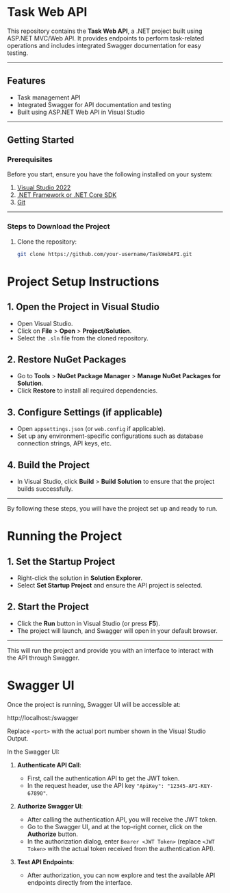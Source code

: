 # Task Web API

This repository contains the **Task Web API**, a .NET project built using ASP.NET MVC/Web API. It provides endpoints to perform task-related operations and includes integrated Swagger documentation for easy testing.

---

## Features
- Task management API
- Integrated Swagger for API documentation and testing
- Built using ASP.NET Web API in Visual Studio

---

## Getting Started

### Prerequisites
Before you start, ensure you have the following installed on your system:
1. [Visual Studio 2022](https://visualstudio.microsoft.com/downloads/)
2. [.NET Framework or .NET Core SDK](https://dotnet.microsoft.com/download)
3. [Git](https://git-scm.com/)

---

### Steps to Download the Project
1. Clone the repository:
   ```bash
   git clone https://github.com/your-username/TaskWebAPI.git


# Project Setup Instructions

## 1. Open the Project in Visual Studio
- Open Visual Studio.
- Click on **File** > **Open** > **Project/Solution**.
- Select the `.sln` file from the cloned repository.

## 2. Restore NuGet Packages
- Go to **Tools** > **NuGet Package Manager** > **Manage NuGet Packages for Solution**.
- Click **Restore** to install all required dependencies.

## 3. Configure Settings (if applicable)
- Open `appsettings.json` (or `web.config` if applicable).
- Set up any environment-specific configurations such as database connection strings, API keys, etc.

## 4. Build the Project
- In Visual Studio, click **Build** > **Build Solution** to ensure that the project builds successfully.

---

By following these steps, you will have the project set up and ready to run.

# Running the Project

## 1. Set the Startup Project
- Right-click the solution in **Solution Explorer**.
- Select **Set Startup Project** and ensure the API project is selected.

## 2. Start the Project
- Click the **Run** button in Visual Studio (or press **F5**).
- The project will launch, and Swagger will open in your default browser.

---

This will run the project and provide you with an interface to interact with the API through Swagger.

# Swagger UI

Once the project is running, Swagger UI will be accessible at:

http://localhost:<port>/swagger

Replace `<port>` with the actual port number shown in the Visual Studio Output.

In the Swagger UI:

1. **Authenticate API Call**: 
   - First, call the authentication API to get the JWT token.
   - In the request header, use the API key `"ApiKey": "12345-API-KEY-67890"`.
   
2. **Authorize Swagger UI**:
   - After calling the authentication API, you will receive the JWT token.
   - Go to the Swagger UI, and at the top-right corner, click on the **Authorize** button.
   - In the authorization dialog, enter `Bearer <JWT Token>` (replace `<JWT Token>` with the actual token received from the authentication API).

3. **Test API Endpoints**:
   - After authorization, you can now explore and test the available API endpoints directly from the interface.



